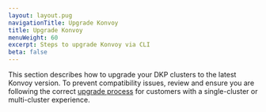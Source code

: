 ```yaml
---
layout: layout.pug
navigationTitle: Upgrade Konvoy
title: Upgrade Konvoy
menuWeight: 60
excerpt: Steps to upgrade Konvoy via CLI
beta: false
---
```

 
This section describes how to upgrade your DKP clusters to the latest Konvoy version. To prevent compatibility issues, review and ensure you are following the correct [upgrade process][dkp_upgrade] for customers with a single-cluster or multi-cluster experience.

[dkp_upgrade]: ../../dkp-upgrade/
